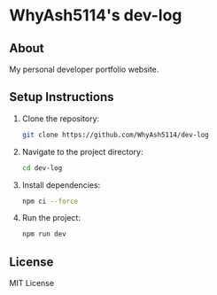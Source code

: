# WhyAsh5114's dev-log

## About
My personal developer portfolio website.

## Setup Instructions
1. Clone the repository:
   ```bash
   git clone https://github.com/WhyAsh5114/dev-log
   ```

2. Navigate to the project directory:
   ```bash
   cd dev-log
   ```

3. Install dependencies:
   ```bash
   npm ci --force
   ```

4. Run the project:
   ```bash
   npm run dev
   ```

## License
MIT License
